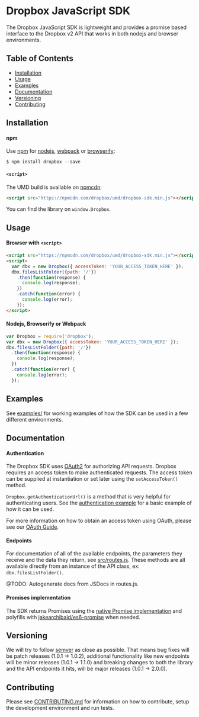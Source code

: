 # Dropbox JavaScript SDK

The Dropbox JavaScript SDK is lightweight and provides a promise based
interface to the Dropbox v2 API that works in both nodejs and browser
environments.

## Table of Contents

- [Installation](#installation)
- [Usage](#usage)
- [Examples](#examples)
- [Documentation](#documentation)
- [Versioning](#versioning)
- [Contributing](#contributing)

## Installation

#### npm

Use [npm](https://www.npmjs.com/) for [nodejs](https://nodejs.org/en/),
[webpack](https://github.com/webpack/webpack) or
[browserify](http://browserify.org/):

```console
$ npm install dropbox --save
```

#### `<script>`

The UMD build is available on [npmcdn](https://npmcdn.com/):

```html
<script src="https://npmcdn.com/dropbox/umd/dropbox-sdk.min.js"></script>
```

You can find the library on `window.Dropbox`.

## Usage

#### Browser with `<script>`

```html
<script src="https://npmcdn.com/dropbox/umd/dropbox-sdk.min.js"></script>
<script>
  var dbx = new Dropbox({ accessToken: 'YOUR_ACCESS_TOKEN_HERE' });
  dbx.filesListFolder({path: '/'})
    .then(function(response) {
      console.log(response);
    })
    .catch(function(error) {
      console.log(error);
    });
</script>
```

#### Nodejs, Browserify or Webpack

```javascript
var Dropbox = require('dropbox');
var dbx = new Dropbox({ accessToken: 'YOUR_ACCESS_TOKEN_HERE' });
dbx.filesListFolder({path: '/'})
  .then(function(response) {
    console.log(response);
  })
  .catch(function(error) {
    console.log(error);
  });
```

## Examples

See [examples/](examples/) for working examples of how the SDK can be used
in a few different environments.

## Documentation

#### Authentication

The Dropbox SDK uses [OAuth2](http://oauth.net/) for authorizing API
requests. Dropbox requires an access token to make authenticated requests.
The access token can be supplied at instantiation or set later using the
`setAccessToken()` method.

`Dropbox.getAuthenticationUrl()` is a method that is very helpful for
authenticating users. See the [authentication
example](examples/auth/index.html) for a basic example of how it can be
used.

For more information on how to obtain an access token using OAuth, please
see our [OAuth
Guide](https://www.dropbox.com/developers/reference/oauth-guide).

#### Endpoints

For documentation of all of the available endpoints, the parameters they
receive and the data they return, see [src/routes.js](src/routes.js).
These methods are all available directly from an instance of the API
class, ex: `dbx.filesListFolder()`.

@TODO: Autogenerate docs from JSDocs in routes.js.

#### Promises implementation

The SDK returns Promises using the [native Promise
implementation](https://developer.mozilla.org/en/docs/Web/JavaScript/Reference/Global_Objects/Promise)
and polyfills with
[jakearchibald/es6-promise](https://github.com/stefanpenner/es6-promise)
when needed.

## Versioning

We will try to follow [semver](http://semver.org/) as close as possible.
That means bug fixes will be patch releases (1.0.1 -> 1.0.2), additional
functionality like new endpoints will be minor releases (1.0.1 -> 1.1.0)
and breaking changes to both the library and the API endpoints it hits,
will be major releases (1.0.1 -> 2.0.0).

## Contributing

Please see [CONTRIBUTING.md](./CONTRIBUTING.md) for information on how to
contribute, setup the development environment and run tests.
